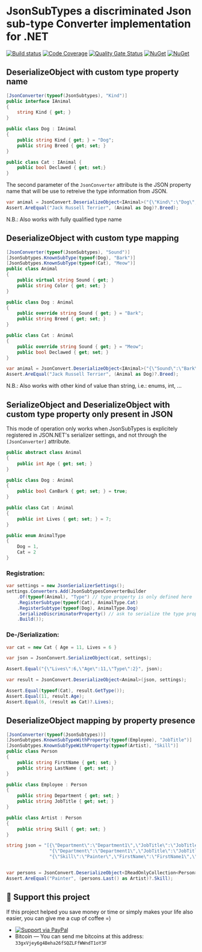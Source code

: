 # __JsonSubTypes__ a discriminated Json sub-type Converter implementation for .NET
[![Build status](https://ci.appveyor.com/api/projects/status/g11crbl037en6rkq/branch/master?svg=true)](https://ci.appveyor.com/project/manuc66/jsonsubtypes/branch/master)
[![Code Coverage](https://codecov.io/gh/manuc66/JsonSubTypes/branch/master/graph/badge.svg)](https://codecov.io/gh/manuc66/JsonSubTypes)
[![Quality Gate Status](https://sonarcloud.io/api/project_badges/measure?project=manuc66%3AJsonSubtypes%3Amaster&metric=alert_status)](https://sonarcloud.io/dashboard?id=manuc66%3AJsonSubtypes%3Amaster)
[![NuGet](https://img.shields.io/nuget/v/JsonSubTypes.svg)](https://www.nuget.org/packages/JsonSubTypes/)
[![NuGet](https://img.shields.io/nuget/dt/JsonSubTypes.svg)](https://www.nuget.org/packages/JsonSubTypes)

## DeserializeObject with custom type property name

```csharp
[JsonConverter(typeof(JsonSubtypes), "Kind")]
public interface IAnimal
{
    string Kind { get; }
}

public class Dog : IAnimal
{
    public string Kind { get; } = "Dog";
    public string Breed { get; set; }
}

public class Cat : IAnimal {
    public bool Declawed { get; set;}
}
```

The second parameter of the `JsonConverter` attribute is the JSON property name that will be use to retreive the type information from JSON.

```csharp
var animal = JsonConvert.DeserializeObject<IAnimal>("{\"Kind\":\"Dog\",\"Breed\":\"Jack Russell Terrier\"}");
Assert.AreEqual("Jack Russell Terrier", (Animal as Dog)?.Breed);
```

N.B.: Also works with fully qualified type name

## DeserializeObject with custom type mapping

```csharp
[JsonConverter(typeof(JsonSubtypes), "Sound")]
[JsonSubtypes.KnownSubType(typeof(Dog), "Bark")]
[JsonSubtypes.KnownSubType(typeof(Cat), "Meow")]
public class Animal
{
    public virtual string Sound { get; }
    public string Color { get; set; }
}

public class Dog : Animal
{
    public override string Sound { get; } = "Bark";
    public string Breed { get; set; }
}

public class Cat : Animal
{
    public override string Sound { get; } = "Meow";
    public bool Declawed { get; set; }
}
```

```csharp
var animal = JsonConvert.DeserializeObject<IAnimal>("{\"Sound\":\"Bark\",\"Breed\":\"Jack Russell Terrier\"}");
Assert.AreEqual("Jack Russell Terrier", (Animal as Dog)?.Breed);
```

N.B.: Also works with other kind of value than string, i.e.: enums, int, ...

## SerializeObject and DeserializeObject with custom type property only present in JSON

This mode of operation only works when JsonSubTypes is explicitely registered in JSON.NET's serializer settings, and not through the ``[JsonConverter]`` attribute. 

```csharp
public abstract class Animal
{
    public int Age { get; set; }
}

public class Dog : Animal
{
    public bool CanBark { get; set; } = true;
}

public class Cat : Animal
{
    public int Lives { get; set; } = 7;
}

public enum AnimalType
{
    Dog = 1,
    Cat = 2
}
```

### Registration:
```csharp
var settings = new JsonSerializerSettings();
settings.Converters.Add(JsonSubtypesConverterBuilder
    .Of(typeof(Animal), "Type") // type property is only defined here
    .RegisterSubtype(typeof(Cat), AnimalType.Cat)
    .RegisterSubtype(typeof(Dog), AnimalType.Dog)
    .SerializeDiscriminatorProperty() // ask to serialize the type property
    .Build());
```

### De-/Serialization:
```csharp
var cat = new Cat { Age = 11, Lives = 6 }

var json = JsonConvert.SerializeObject(cat, settings);

Assert.Equal("{\"Lives\":6,\"Age\":11,\"Type\":2}", json);

var result = JsonConvert.DeserializeObject<Animal>(json, settings);

Assert.Equal(typeof(Cat), result.GetType());
Assert.Equal(11, result.Age);
Assert.Equal(6, (result as Cat)?.Lives);
```

## DeserializeObject mapping by property presence

```csharp
[JsonConverter(typeof(JsonSubtypes))]
[JsonSubtypes.KnownSubTypeWithProperty(typeof(Employee), "JobTitle")]
[JsonSubtypes.KnownSubTypeWithProperty(typeof(Artist), "Skill")]
public class Person
{
    public string FirstName { get; set; }
    public string LastName { get; set; }
}

public class Employee : Person
{
    public string Department { get; set; }
    public string JobTitle { get; set; }
}

public class Artist : Person
{
    public string Skill { get; set; }
}
```


```csharp
string json = "[{\"Department\":\"Department1\",\"JobTitle\":\"JobTitle1\",\"FirstName\":\"FirstName1\",\"LastName\":\"LastName1\"}," +
                "{\"Department\":\"Department1\",\"JobTitle\":\"JobTitle1\",\"FirstName\":\"FirstName1\",\"LastName\":\"LastName1\"}," +
                "{\"Skill\":\"Painter\",\"FirstName\":\"FirstName1\",\"LastName\":\"LastName1\"}]";


var persons = JsonConvert.DeserializeObject<IReadOnlyCollection<Person>>(json);
Assert.AreEqual("Painter", (persons.Last() as Artist)?.Skill);
```

## 💖 Support this project
If this project helped you save money or time or simply makes your life also easier, you can give me a cup of coffee =)

- [![Support via PayPal](https://cdn.rawgit.com/twolfson/paypal-github-button/1.0.0/dist/button.svg)](https://www.paypal.me/manuc66)
- Bitcoin — You can send me bitcoins at this address: `33gxVjey6g4Beha26fSQZLFfWWndT1oY3F`
